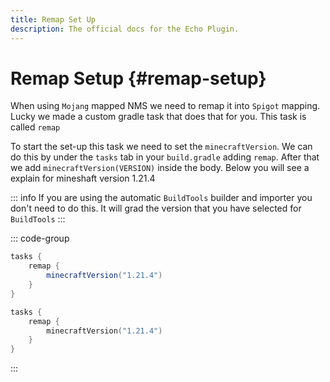 ```yaml
---
title: Remap Set Up
description: The official docs for the Echo Plugin.
---
```


# Remap Setup {#remap-setup}
When using `Mojang` mapped NMS we need to remap it into `Spigot` mapping. Lucky we made a custom gradle task that does that for you. This task is called `remap`

To start the set-up this task we need to set the `minecraftVersion`. We can do this by under the `tasks` tab in your `build.gradle` adding `remap`.
After that we add `minecraftVersion(VERSION)` inside the body. Below you will see a explain for mineshaft version 1.21.4 

::: info
If you are using the automatic `BuildTools` builder and importer you don't need to do this. It will grad the version that you have selected for `BuildTools`
:::

::: code-group
```groovy [Groovy DSL]
tasks {
    remap {
        minecraftVersion("1.21.4")
    }
}
```
```kotlin [Kotlin DSL]
tasks {
    remap {
        minecraftVersion("1.21.4")
    }
}
```
:::